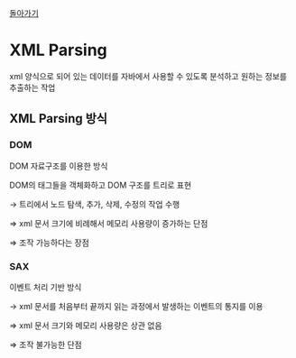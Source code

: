 [돌아가기](./README.md)

# XML Parsing

xml 양식으로 되어 있는 데이터를 자바에서 사용할 수 있도록 분석하고 원하는 정보를 추출하는 작업

## XML Parsing 방식

### DOM

DOM 자료구조를 이용한 방식

DOM의 태그들을 객체화하고 DOM 구조를 트리로 표현

→ 트리에서 노드 탐색, 추가, 삭제, 수정의 작업 수행

⇒ xml 문서 크기에 비례해서 메모리 사용량이 증가하는 단점

⇒ 조작 가능하다는 장점

### SAX

이벤트 처리 기반 방식

→ xml 문서를 처음부터 끝까지 읽는 과정에서 발생하는 이벤트의 통지를 이용

⇒ xml 문서 크기와 메모리 사용량은 상관 없음

⇒ 조작 불가능한 단점
